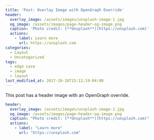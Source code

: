 ```yaml
---
title: 'Post: Overlay Image with OpenGraph Override'
header:
  overlay_image: /assets/images/unsplash-image-1.jpg
  og_image: /assets/images/page-header-og-image.png
  caption: 'Photo credit: [**Unsplash**](https://unsplash.com)'
  actions:
    - label: Learn more
      url: https://unsplash.com
categories:
  - Layout
  - Uncategorized
tags:
  - edge case
  - image
  - layout
last_modified_at: 2017-10-26T15:12:19-04:00
---
```


This post has a header image with an OpenGraph override.

```yaml
header:
  overlay_image: /assets/images/unsplash-image-1.jpg
  og_image: /assets/images/page-header-og-image.png
  caption: "Photo credit: [**Unsplash**](https://unsplash.com)"
  actions:
    - label: "Learn more"
      url: "https://unsplash.com"
```
